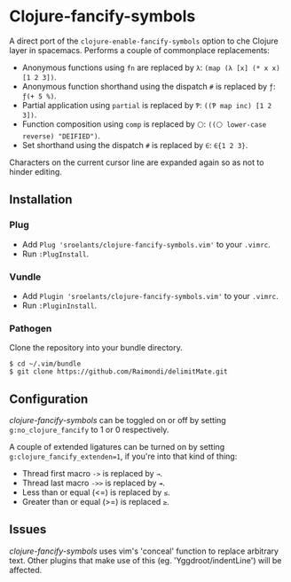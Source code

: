 # Clojure-fancify-symbols

A direct port of the `clojure-enable-fancify-symbols` option to che Clojure
layer in spacemacs. Performs a couple of commonplace replacements:


- Anonymous functions using `fn` are replaced by `λ`: 
`(map (λ [x] (* x x) [1 2 3])`.
- Anonymous function shorthand using the dispatch `#` is replaced by `ƒ`:
`ƒ(+ 5 %)`.
- Partial application using `partial` is replaced by `Ƥ`: 
`((Ƥ map inc) [1 2 3])`.
- Function composition using `comp` is replaced by `⚪`: 
`((⚪ lower-case reverse) "DEIFIED")`.
- Set shorthand using the dispatch `#` is replaced by `∈`: `∈{1 2 3}`.

Characters on the current cursor line are expanded again so as not to hinder 
editing.

## Installation
### Plug
- Add `Plug 'sroelants/clojure-fancify-symbols.vim'` to your `.vimrc`.
- Run `:PlugInstall`.

### Vundle
- Add `Plugin 'sroelants/clojure-fancify-symbols.vim'` to your `.vimrc`.
- Run `:PluginInstall`.

### Pathogen
Clone the repository into your bundle directory.
```
$ cd ~/.vim/bundle
$ git clone https://github.com/Raimondi/delimitMate.git
```


## Configuration
*clojure-fancify-symbols* can be toggled on or off by setting 
`g:no_clojure_fancify` to 1 or 0 respectively.

A couple of extended ligatures can be turned on by setting
`g:clojure_fancify_extenden=1`, if you're into that kind of thing:

- Thread first macro `->` is replaced by `→`.
- Thread last macro `->>` is replaced by `↠`.
- Less than or equal (<=) is replaced by `≤`.
- Greater than or equal (>=) is replaced `≥`.

## Issues
*clojure-fancify-symbols* uses vim's 'conceal' function to replace arbitrary
text. Other plugins that make use of this (eg. 'Yggdroot/indentLine') will be
affected.
